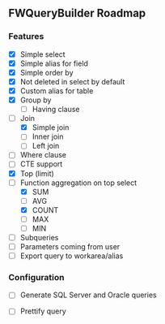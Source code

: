## FWQueryBuilder Roadmap

### Features

- [x] Simple select
- [x] Simple alias for field
- [x] Simple order by
- [x] Not deleted in select by default
- [x] Custom alias for table
- [x] Group by
    - [ ] Having clause
- [ ] Join
    - [x] Simple join
    - [ ] Inner join
    - [ ] Left join
- [ ] Where clause
- [ ] CTE support
- [x] Top (limit)
- [ ] Function aggregation on top select
    - [x] SUM
    - [ ] AVG
    - [x] COUNT
    - [ ] MAX
    - [ ] MIN
- [ ] Subqueries
- [ ] Parameters coming from user
- [ ] Export query to workarea/alias

### Configuration

- [ ] Generate SQL Server and Oracle queries
- [ ] Prettify query

